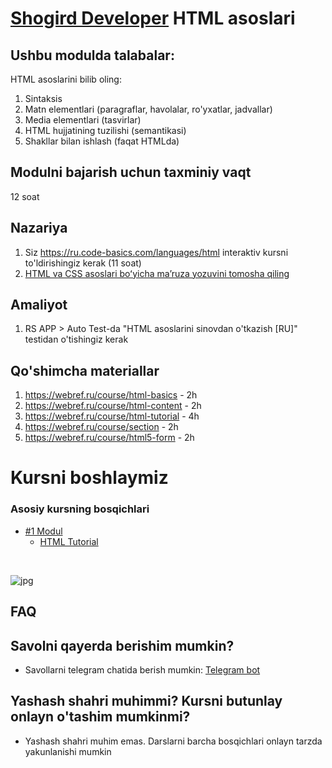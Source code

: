 # [Shogird Developer](../../) HTML asoslari
## Ushbu modulda talabalar:
HTML asoslarini bilib oling:
1. Sintaksis
2. Matn elementlari (paragraflar, havolalar, ro'yxatlar, jadvallar)
3. Media elementlari (tasvirlar)
4. HTML hujjatining tuzilishi (semantikasi)
5. Shakllar bilan ishlash (faqat HTMLda)

## Modulni bajarish uchun taxminiy vaqt
12 soat

## Nazariya
1. Siz https://ru.code-basics.com/languages/html interaktiv kursni to'ldirishingiz kerak (11 soat)
2. [HTML va CSS asoslari boʻyicha maʼruza yozuvini tomosha qiling](https://youtu.be/4Zj7tRlQJao?list=PLzLiprpVuH8df24MzZp-l5QMsJWJbi9qP)

## Amaliyot
1. RS APP > Auto Test-da "HTML asoslarini sinovdan o'tkazish [RU]" testidan o'tishingiz kerak

## Qo'shimcha materiallar
1. https://webref.ru/course/html-basics - 2h
2. https://webref.ru/course/html-content - 2h
3. https://webref.ru/course/html-tutorial - 4h
4. https://webref.ru/course/section - 2h
5. https://webref.ru/course/html5-form - 2h


# Kursni boshlaymiz 

### Asosiy kursning bosqichlari
- [#1 Modul](./)
    - [HTML Tutorial](./) 

<br/>
<p aligin="center">
<img src="https://cdn-edge.kwork.ru/pics/t3/73/13426712-1615540173.jpg" alt="jpg"/>
</p>


## FAQ
## Savolni qayerda berishim mumkin?

- Savollarni telegram chatida berish mumkin:  [Telegram bot](https://t.me/ceo_of_shogirdev)

## Yashash shahri muhimmi? Kursni butunlay onlayn o'tashim mumkinmi?

- Yashash shahri muhim emas. Darslarni barcha bosqichlari onlayn tarzda yakunlanishi mumkin